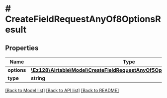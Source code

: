 # # CreateFieldRequestAnyOf8OptionsResult

## Properties

Name | Type | Description | Notes
------------ | ------------- | ------------- | -------------
**options** | [**\Ez128\Airtable\Model\CreateFieldRequestAnyOf5OptionsResultAnyOf1Options**](CreateFieldRequestAnyOf5OptionsResultAnyOf1Options.md) |  |
**type** | **string** |  |

[[Back to Model list]](../../README.md#models) [[Back to API list]](../../README.md#endpoints) [[Back to README]](../../README.md)
